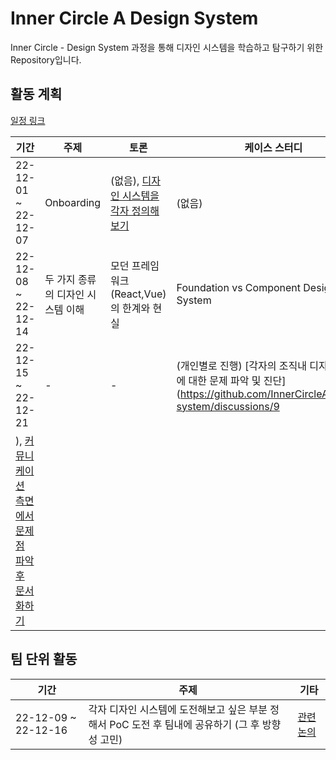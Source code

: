 # Inner Circle A Design System

Inner Circle - Design System 과정을 통해 디자인 시스템을 학습하고 탐구하기 위한 Repository입니다.

## 활동 계획

[일정 링크](https://docs.google.com/spreadsheets/d/1smFKpHSNgps7OEHfUCWtVY_D2tgfJtVqC8GBlan2kTU/edit#gid=2059925835)

| 기간 | 주제 | 토론 | 케이스 스터디 |
| --- | ---| ---| ---|
| 22-12-01 ~ 22-12-07 | Onboarding | (없음), [디자인 시스템을 각자 정의해보기](https://github.com/InnerCircleA/design-system/discussions/2) | (없음)|
| 22-12-08 ~ 22-12-14 | 두 가지 종류의 디자인 시스템 이해 | 모던 프레임워크(React,Vue)의 한계와 현실 | Foundation vs Component Design System |
| 22-12-15 ~ 22-12-21 | - | - | (개인별로 진행) [각자의 조직내 디자인 시스템에 대한 문제 파악 및 진단](https://github.com/InnerCircleA/design-system/discussions/9
), [커뮤니케이션 측면에서 문제점 파악 후 문서화하기](https://github.com/InnerCircleA/design-system/discussions/10) |

## 팀 단위 활동  

| 기간 | 주제 | 기타 |
| --- | --- | --- | 
| 22-12-09 ~ 22-12-16 | 각자 디자인 시스템에 도전해보고 싶은 부분 정해서 PoC 도전 후 팀내에 공유하기 (그 후 방향성 고민) | [관련 논의](https://github.com/InnerCircleA/design-system/discussions/6) |
